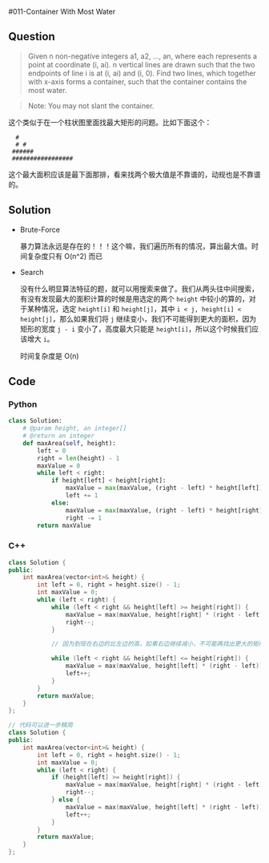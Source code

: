 #011-Container With Most Water

## Question
> Given n non-negative integers a1, a2, ..., an, where each represents a point at coordinate (i, ai). n vertical lines are drawn such that the two endpoints of line i is at (i, ai) and (i, 0). Find two lines, which together with x-axis forms a container, such that the container contains the most water. 

> Note: You may not slant the container. 

这个类似于在一个柱状图里面找最大矩形的问题。比如下面这个：

```
  #
  # #
 ######
 #################
```

这个最大面积应该是最下面那排，看来找两个极大值是不靠谱的，动规也是不靠谱的。

## Solution

- Brute-Force

	暴力算法永远是存在的！！！这个嘛，我们遍历所有的情况，算出最大值。时间复杂度只有 O(n^2) 而已

- Search

	没有什么明显算法特征的题，就可以用搜索来做了。我们从两头往中间搜索，有没有发现最大的面积计算的时候是用选定的两个 `height` 中较小的算的，对于某种情况，选定 `height[i]` 和 `height[j]`，其中 `i < j, height[i] < height[j]`，那么如果我们将 `j` 继续变小，我们不可能得到更大的面积，因为矩形的宽度 `j - i` 变小了，高度最大只能是 `height[i]`，所以这个时候我们应该增大 `i`。
	
	时间复杂度是 O(n)

## Code

### Python

```python
class Solution:
    # @param height, an integer[]
    # @return an integer
    def maxArea(self, height):
        left = 0
        right = len(height) - 1
        maxValue = 0
        while left < right:
            if height[left] < height[right]:
                maxValue = max(maxValue, (right - left) * height[left])
                left += 1
            else:
                maxValue = max(maxValue, (right - left) * height[right])
                right -= 1
        return maxValue
```

### C++

```cpp
class Solution {
public:
    int maxArea(vector<int>& height) {
        int left = 0, right = height.size() - 1;
        int maxValue = 0;
        while (left < right) {
            while (left < right && height[left] >= height[right]) {
                maxValue = max(maxValue, height[right] * (right - left));
                right--;
            }

			// 因为到现在右边的比左边的高，如果右边继续减小，不可能再找出更大的矩形了，所以换左边来搜索

            while (left < right && height[left] <= height[right]) {
                maxValue = max(maxValue, height[left] * (right - left));
                left++;
            }
        }
        return maxValue;
    }
};

// 代码可以进一步精简
class Solution {
public:
    int maxArea(vector<int>& height) {
        int left = 0, right = height.size() - 1;
        int maxValue = 0;
        while (left < right) {
			if (height[left] >= height[right]) {
				maxValue = max(maxValue, height[right] * (right - left));
				right--;
			} else {
				maxValue = max(maxValue, height[left] * (right - left));
				left++;
			}
        }
        return maxValue;
    }
};
```